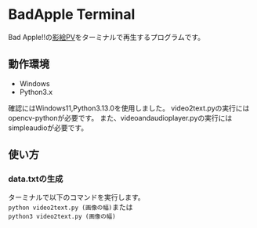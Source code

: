 # BadApple Terminal
Bad Apple!!の[影絵PV](https://www.nicovideo.jp/watch/sm8628149)をターミナルで再生するプログラムです。

## 動作環境
* Windows
* Python3.x

確認にはWindows11,Python3.13.0を使用しました。
video2text.pyの実行にはopencv-pythonが必要です。
また、videoandaudioplayer.pyの実行にはsimpleaudioが必要です。

## 使い方
### data.txtの生成
ターミナルで以下のコマンドを実行します。  
`python video2text.py (画像の幅)`または  
`python3 video2text.py (画像の幅)`
